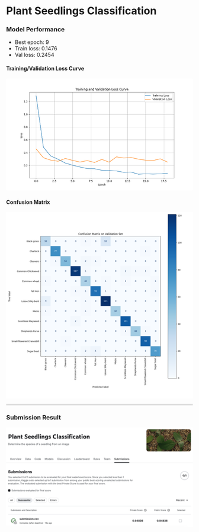 # Plant Seedlings Classification

### Model Performance

- Best epoch: 9
- Train loss: 0.1476
- Val loss: 0.2454

#### Training/Validation Loss Curve

![Training/Validation Loss Curve](https://github.com/ordinary9843/plant-seedling-classification/blob/master/results/loss_curve.png?raw=true)

#### Confusion Matrix

![Confusion Matrix](https://github.com/ordinary9843/plant-seedling-classification/blob/master/results/confusion_matrix.png?raw=true)

---

### Submission Result

![Kaggle Submission Result](https://github.com/ordinary9843/plant-seedling-classification/blob/master/results/submission.png?raw=true)